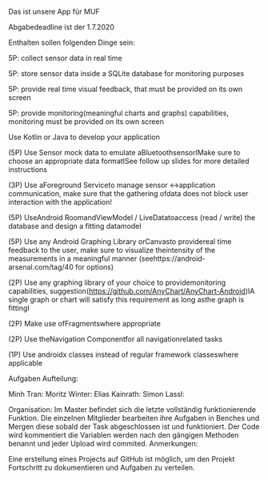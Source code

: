 Das ist unsere App für MUF

Abgabedeadline ist der 1.7.2020

Enthalten sollen folgenden Dinge sein:


5P: collect sensor data in real time

5P: store sensor data inside a SQLite database for monitoring purposes

5P: provide real time visual feedback, that must be provided on its own screen

5P: provide monitoring(meaningful charts and graphs) capabilities, monitoring must be provided on its own screen

Use Kotlin or Java to develop your application

(5P) Use Sensor mock data to emulate aBluetoothsensorIMake sure to choose an appropriate data formatISee follow up slides for more detailed instructions

(3P) Use aForeground Serviceto manage sensor <->application communication, make sure that the gathering ofdata does not block user interaction with the application!

(5P) UseAndroid RoomandViewModel / LiveDatatoaccess (read / write) the database and design a fitting datamodel

(5P) Use any Android Graphing Library orCanvasto providereal time feedback to the user, make sure to visualize theintensity of the measurements in a meaningful manner (seehttps://android-arsenal.com/tag/40 for options)

(2P) Use any graphing library of your choice to providemonitoring capabilities, suggestion(https://github.com/AnyChart/AnyChart-Android)IA single graph or chart will satisfy this requirement as long asthe graph is fittingI

(2P) Make use ofFragmentswhere appropriate

(2P) Use theNavigation Componentfor all navigationrelated tasks

(1P) Use androidx classes instead of regular framework classeswhere applicable

Aufgaben Aufteilung:

Minh Tran:
Moritz Winter:
Elias Kainrath:
Simon Lassl:

Organisation:
Im Master befindet sich die letzte vollständig funktionierende Funktion.
Die einzelnen Mitglieder bearbeiten ihre Aufgaben in Benches und Mergen diese sobald der Task abgeschlossen ist und funktioniert.
Der Code wird kommentiert die Variablen werden nach den gängigen Methoden benannt und jeder Upload wird commited.
Anmerkungen:

Eine erstellung eines Projects auf GitHub ist möglich, um den Projekt Fortschritt zu dokumentieren und Aufgaben zu verteilen.